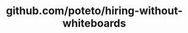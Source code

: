 ---
layout: post
title: github.com/poteto/hiring-without-whiteboards
categories: link
tags: [انگلیسی, گیت‌هاب, برنامه‌نویسی]
---